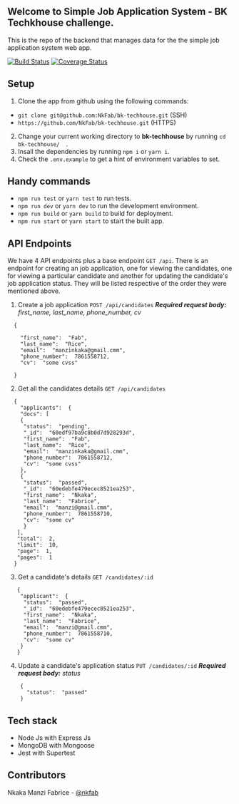 ## Welcome to Simple Job Application System - BK Techkhouse challenge.

This is the repo of the backend that manages data for the the simple job application system web app. 

[![Build Status](https://travis-ci.org/NkFab/bk-techhouse.svg?branch=main)](https://travis-ci.org/NkFab/bk-techhouse)
[![Coverage Status](https://coveralls.io/repos/github/NkFab/bk-techhouse/badge.svg?branch=main)](https://coveralls.io/github/NkFab/bk-techhouse?branch=main)
## Setup

1. Clone the app from github using the following commands:
-  `git clone git@github.com:NkFab/bk-techhouse.git` (SSH)
- `https://github.com/NkFab/bk-techhouse.git` (HTTPS)
2. Change your current working directory to **bk-techhouse** by running `cd bk-techhouse/  `.
3. Insall the dependencies by running `npm i` or `yarn i`.
4. Check the `.env.example` to get a hint of environment variables to set.

## Handy commands

- `npm run test` or `yarn test` to run tests.
- `npm run dev` or `yarn dev` to run the development environment.
- `npm run build` or `yarn build` to build for deployment.
- `npm run start` or `yarn start` to start the built app. 

## API Endpoints

We have 4 API endpoints plus a base endpoint `GET /api`. There is an endpoint for creating an job application, one for viewing the candidates, one for viewing a particular candidate and another for updating the candidate's job application status. They will be listed respective of the order they were mentioned above.

1. Create a job application 
	`POST /api/candidates`
	***Required request body:** first_name, last_name, phone_number, cv*
``` 
  {
    
    "first_name":  "Fab",
    "last_name":  "Rice",
    "email":  "manzinkaka@gmail.cmm",
    "phone_number":  7861558712,
    "cv":  "some cvss"
 
  }
```
2. Get all the candidates details
	`GET /api/candidates`
```	
  {
    "applicants":  {
    "docs": [
    {   
     "status":  "pending",   
     "_id":  "60edf97ba9c8b0d7d928293d",   
     "first_name":  "Fab",   
     "last_name":  "Rice",   
     "email":  "manzinkaka@gmail.cmm",   
     "phone_number":  7861558712,   
     "cv":  "some cvss"
    },
    {   
     "status":  "passed",   
     "_id":  "60edebfe479ecec8521ea253",   
     "first_name":  "Nkaka",   
     "last_name":  "Fabrice",   
     "email":  "manzi@gmail.cmm",   
     "phone_number":  7861558710,  
     "cv":  "some cv"
     }
   ], 
   "total":  2,
   "limit":  10,
   "page":  1,
   "pages":  1
  }
```
3. Get a candidate's details
	`GET /candidates/:id`
```
   { 
    "applicant":  {
     "status":  "passed",
     "_id":  "60edebfe479ecec8521ea253",
     "first_name":  "Nkaka",
     "last_name":  "Fabrice",
     "email":  "manzi@gmail.cmm",   
     "phone_number":  7861558710,   
     "cv":  "some cv"   
    }
   }
```
4. Update a candidate's application status
	`PUT /candidates/:id`
		***Required request body:** status*
```
    {
      "status":  "passed"
    }
```

## Tech stack

- Node Js with Express Js
- MongoDB with Mongoose
- Jest with Supertest

## Contributors

Nkaka Manzi Fabrice - [@nkfab](https://github.com/NkFab)


